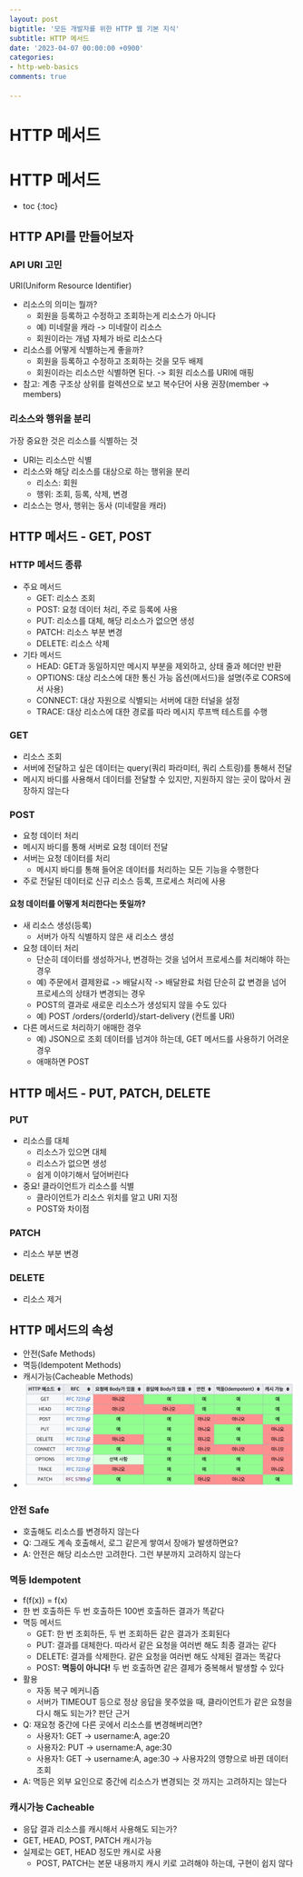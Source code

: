 ```yaml
---
layout: post
bigtitle: '모든 개발자를 위한 HTTP 웹 기본 지식'
subtitle: HTTP 메서드
date: '2023-04-07 00:00:00 +0900'
categories:
- http-web-basics
comments: true

---
```


# HTTP 메서드

# HTTP 메서드
* toc
{:toc}

## HTTP API를 만들어보자

### API URI 고민
URI(Uniform Resource Identifier)
+ 리소스의 의미는 뭘까?
  + 회원을 등록하고 수정하고 조회하는게 리소스가 아니다
  + 예) 미네랄을 캐라 -> 미네랄이 리소스
  + 회원이라는 개념 자체가 바로 리소스다
+ 리소스를 어떻게 식별하는게 좋을까?
  + 회원을 등록하고 수정하고 조회하는 것을 모두 배제
  + 회원이라는 리소스만 식별하면 된다. -> 회원 리소스를 URI에 매핑
+ 참고: 계층 구조상 상위를 컬렉션으로 보고 복수단어 사용 권장(member -> members)

### 리소스와 행위을 분리
가장 중요한 것은 리소스를 식별하는 것
+ URI는 리소스만 식별
+ 리소스와 해당 리소스를 대상으로 하는 행위을 분리
  + 리소스: 회원
  + 행위: 조회, 등록, 삭제, 변경
+ 리소스는 명사, 행위는 동사 (미네랄을 캐라)

## HTTP 메서드 - GET, POST

### HTTP 메서드 종류
+ 주요 메서드
  + GET: 리소스 조회
  + POST: 요청 데이터 처리, 주로 등록에 사용
  + PUT: 리소스를 대체, 해당 리소스가 없으면 생성
  + PATCH: 리소스 부분 변경
  + DELETE: 리소스 삭제
+ 기타 메서드
  + HEAD: GET과 동일하지만 메시지 부분을 제외하고, 상태 줄과 헤더만 반환
  + OPTIONS: 대상 리소스에 대한 통신 가능 옵션(메서드)을 설명(주로 CORS에서 사용)
  + CONNECT: 대상 자원으로 식별되는 서버에 대한 터널을 설정
  + TRACE: 대상 리소스에 대한 경로를 따라 메시지 루프백 테스트를 수행

### GET
+ 리소스 조회
+ 서버에 전달하고 싶은 데이터는 query(쿼리 파라미터, 쿼리 스트링)를 통해서 전달
+ 메시지 바디를 사용해서 데이터를 전달할 수 있지만, 지원하지 않는 곳이 많아서 권장하지 않는다

### POST
+ 요청 데이터 처리
+ 메시지 바디를 통해 서버로 요청 데이터 전달
+ 서버는 요청 데이터를 처리
  + 메시지 바디를 통해 들어온 데이터를 처리하는 모든 기능을 수행한다
+ 주로 전달된 데이터로 신규 리소스 등록, 프로세스 처리에 사용

#### 요청 데이터를 어떻게 처리한다는 뜻일까? 
+ 새 리소스 생성(등록)
  + 서버가 아직 식별하지 않은 새 리소스 생성
+ 요청 데이터 처리
  + 단순히 데이터를 생성하거나, 변경하는 것을 넘어서 프로세스를 처리해야 하는 경우
  + 예) 주문에서 결제완료 -> 배달시작 -> 배달완료 처럼 단순히 값 변경을 넘어 프로세스의 상태가 변경되는 경우
  + POST의 결과로 새로운 리소스가 생성되지 않을 수도 있다
  + 예) POST /orders/{orderId}/start-delivery (컨트롤 URI)
+ 다른 메서드로 처리하기 애매한 경우
  + 예) JSON으로 조회 데이터를 넘겨야 하는데, GET 메서드를 사용하기 어려운 경우
  + 애매하면 POST

## HTTP 메서드 - PUT, PATCH, DELETE

### PUT
+ 리소스를 대체
  + 리소스가 있으면 대체
  + 리소스가 없으면 생성
  + 쉽게 이야기해서 덮어버린다
+ 중요! 클라이언트가 리소스를 식별
  + 클라이언트가 리소스 위치를 알고 URI 지정
  + POST와 차이점

### PATCH
+ 리소스 부분 변경

### DELETE
+ 리소스 제거

## HTTP 메서드의 속성
+ 안전(Safe Methods)
+ 멱등(Idempotent Methods)
+ 캐시가능(Cacheable Methods)
+ ![img.png](../../../../assets/img/http-web-basics/http-method.png)

### 안전 Safe
+ 호출해도 리소스를 변경하지 않는다
+ Q: 그래도 계속 호출해서, 로그 같은게 쌓여서 장애가 발생하면요?
+ A: 안전은 해당 리소스만 고려한다. 그런 부분까지 고려하지 않는다

### 멱등 Idempotent
+ f(f(x)) = f(x)
+ 한 번 호출하든 두 번 호출하든 100번 호출하든 결과가 똑같다
+ 멱등 메서드
  + GET: 한 번 조회하든, 두 번 조회하든 같은 결과가 조회된다
  + PUT: 결과를 대체한다. 따라서 같은 요청을 여러번 해도 최종 결과는 같다
  + DELETE: 결과를 삭제한다. 같은 요청을 여러번 해도 삭제된 결과는 똑같다
  + POST: __멱등이 아니다!__ 두 번 호출하면 같은 결제가 중복해서 발생할 수 있다
+ 활용
  + 자동 복구 메커니즘
  + 서버가 TIMEOUT 등으로 정상 응답을 못주었을 때, 클라이언트가 같은 요청을 다시 해도 되는가? 판단 근거
+ Q: 재요청 중간에 다른 곳에서 리소스를 변경해버리면?
  + 사용자1: GET -> username:A, age:20
  + 사용자2: PUT -> username:A, age:30
  + 사용자1: GET -> username:A, age:30 -> 사용자2의 영향으로 바뀐 데이터 조회
+ A: 멱등은 외부 요인으로 중간에 리소스가 변경되는 것 까지는 고려하지는 않는다

### 캐시가능 Cacheable
+ 응답 결과 리소스를 캐시해서 사용해도 되는가?
+ GET, HEAD, POST, PATCH 캐시가능
+ 실제로는 GET, HEAD 정도만 캐시로 사용
  + POST, PATCH는 본문 내용까지 캐시 키로 고려해야 하는데, 구현이 쉽지 않다
  
  
